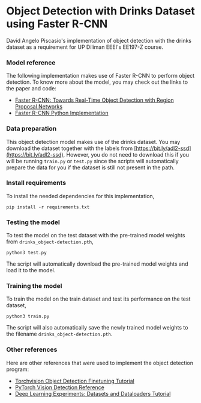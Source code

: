 # Object Detection with Drinks Dataset using Faster R-CNN
David Angelo Piscasio's implementation of object detection with the drinks dataset as a requirement for UP Diliman EEEI's EE197-Z course.

### Model reference
The following implementation makes use of Faster R-CNN to perform object detection. To know more about the model, you may check out the links to the paper and code:
* [Faster R-CNN: Towards Real-Time Object Detection with Region Proposal Networks](https://arxiv.org/abs/1506.01497)
* [Faster R-CNN Python Implementation](https://github.com/rbgirshick/py-faster-rcnn)

### Data preparation
This object detection model makes use of the drinks dataset. You may download the dataset together with the labels from [https://bit.ly/adl2-ssd](https://bit.ly/adl2-ssd). However, you do not need to download this if you will be running ```train.py``` or ```test.py``` since the scripts will automatically prepare the data for you if the dataset is still not present in the path.

### Install requirements
To install the needed dependencies for this implementation,
```
pip install -r requirements.txt
```

### Testing the model
To test the model on the test dataset with the pre-trained model weights from ```drinks_object-detection.pth```,
```
python3 test.py
```
The script will automatically download the pre-trained model weights and load it to the model.

### Training the model
To train the model on the train dataset and test its performance on the test dataset,
```
python3 train.py
```
The script will also automatically save the newly trained model weights to the filename ```drinks_object-detection.pth```.

### Other references
Here are other references that were used to implement the object detection program:
* [Torchvision Object Detection Finetuning Tutorial](https://pytorch.org/tutorials/intermediate/torchvision_tutorial.html)
* [PyTorch Vision Detection Reference](https://github.com/pytorch/vision/tree/main/references/detection)
* [Deep Learning Experiments: Datasets and Dataloaders Tutorial](https://github.com/roatienza/Deep-Learning-Experiments/tree/master/versions/2022/datasets)
